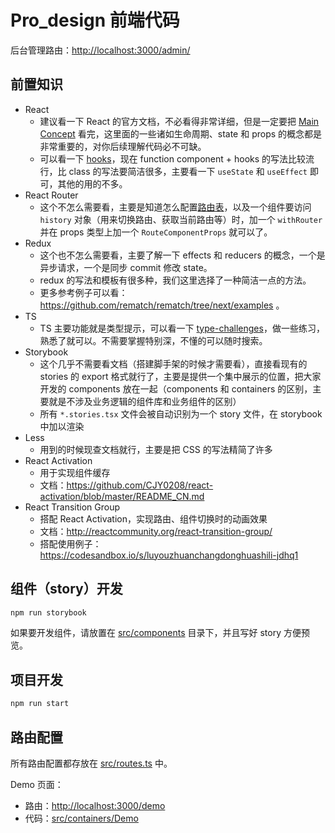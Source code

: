 # Pro_design 前端代码

后台管理路由：<http://localhost:3000/admin/>

## 前置知识

- React
  - 建议看一下 React 的官方文档，不必看得非常详细，但是一定要把 [Main Concept](https://reactjs.org/docs/hello-world.html) 看完，这里面的一些诸如生命周期、state 和 props 的概念都是非常重要的，对你后续理解代码必不可缺。
  - 可以看一下 [hooks](https://reactjs.org/docs/hooks-intro.html)，现在 function component + hooks 的写法比较流行，比 class 的写法要简洁很多，主要看一下 `useState` 和 `useEffect` 即可，其他的用的不多。
- React Router
  - 这个不怎么需要看，主要是知道怎么配置[路由表](src/routes.ts)，以及一个组件要访问 `history` 对象（用来切换路由、获取当前路由等）时，加一个 `withRouter` 并在 props 类型上加一个 `RouteComponentProps` 就可以了。
- Redux
  - 这个也不怎么需要看，主要了解一下 effects 和 reducers 的概念，一个是异步请求，一个是同步 commit 修改 state。
  - redux 的写法和模板有很多种，我们这里选择了一种简洁一点的方法。
  - 更多参考例子可以看：<https://github.com/rematch/rematch/tree/next/examples> 。
- TS
  - TS 主要功能就是类型提示，可以看一下 [type-challenges](https://github.com/type-challenges/type-challenges)，做一些练习，熟悉了就可以。不需要掌握特别深，不懂的可以随时搜索。
- Storybook
  - 这个几乎不需要看文档（搭建脚手架的时候才需要看），直接看现有的 stories 的 export 格式就行了，主要是提供一个集中展示的位置，把大家开发的 components 放在一起（components 和 containers 的区别，主要就是不涉及业务逻辑的组件库和业务组件的区别）
  - 所有 `*.stories.tsx` 文件会被自动识别为一个 story 文件，在 storybook 中加以渲染
- Less
  - 用到的时候现查文档就行，主要是把 CSS 的写法精简了许多
- React Activation
  - 用于实现组件缓存
  - 文档：<https://github.com/CJY0208/react-activation/blob/master/README_CN.md>
- React Transition Group
  - 搭配 React Activation，实现路由、组件切换时的动画效果
  - 文档：<http://reactcommunity.org/react-transition-group/>
  - 搭配使用例子：<https://codesandbox.io/s/luyouzhuanchangdonghuashili-jdhq1>

## 组件（story）开发

```bash
npm run storybook
```

如果要开发组件，请放置在 [src/components](./src/components) 目录下，并且写好 story 方便预览。

## 项目开发

```bash
npm run start
```

## 路由配置

所有路由配置都存放在 [src/routes.ts](src/routes.ts) 中。

Demo 页面：

- 路由：<http://localhost:3000/demo>
- 代码：[src/containers/Demo](src/containers/Demo)
